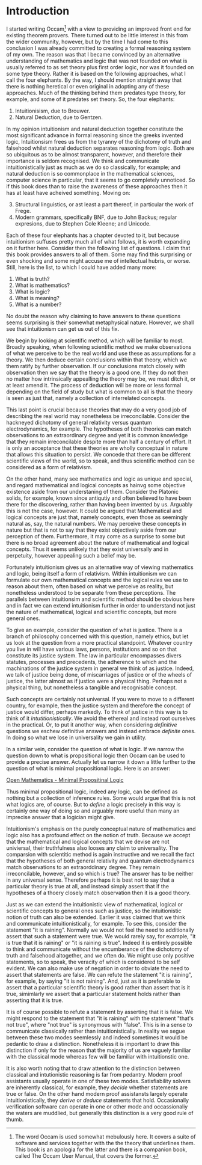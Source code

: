# Introduction

I started writing Occam[^1] with a view to providing an improved front end for existing theorem provers.
There turned out to be little interest in this from the wider community, however, but by the time I had come to this conclusion I was already committed to creating a formal reasoning system of my own.
The reason was that I became convinced by an alternative understanding of mathematics and logic that was not founded on what is usually referred to as set theory plus first order logic, nor was it founded on some type theory. 
Rather it is based on the following approaches, what I call the four elephants.
By the way, I should mention straight away that there is nothing heretical or even original in adopting any of these approaches.
Much of the thinking behind them predates type theory, for example, and some of it predates set theory.
So, the four elephants:

1. Intuitionisism, due to Brouwer.
2. Natural Deduction, due to Gentzen.

In my opinion intuitionism and natural deduction together constitute the most significant advance in formal reasoning since the greeks invented logic,
Intuitionsism frees us from the tyranny of the dichotomy of truth and falsehood whilst natural deduction separates reasoning from logic.
Both are so ubiquitous as to be almost transparent, however, and therefore their importance is seldom recognised.
We think and communicate intuitionistically just as much as we do so classically, for example;
and natural deduction is so commonplace in the mathematical sciences, computer science in particular, that it seems to go completely unnoticed.
So if this book does than to raise the awareness of these approaches then it has at least have acheived something.
Moving on:

3. Structural linguistics, or ast least a part thereof, in particular the work of Frege.
4. Modern grammars, specifically BNF, due to John Backus; regular expresions, due to Stephen Cole Kleene; and Unicode. 

Each of these four elephants has a chapter devoted to it, but because intuitionism suffuses pretty much all of what follows, it is worth expanding on it further here.
Consider then the following list of questions.
I claim that this book provides answers to all of them.
Some may find this surprising or even shocking and some might accuse me of intellectual hubris, or worse.
Still, here is the list, to which I could have added many more:

1. What is truth?
2. What is mathematics?
3. What is logic?
4. What is meaning? 
5. What is a number?

No doubt the reason why claiming to have answers to these questions seems surprising is their somewhat metaphysical nature.
However, we shall see that intuitionism can get us out of this fix.

We begin by looking at scientific method, which will be familiar to most.
Broadly speaking, when following scientific method we make observations of what we perceive to be the real world and use these as assumptions for a theory.
We then deduce certain conclusions within that theory, which we them ratify by further observation.
If our conclusions match closely with observation then we say that the theory is a good one.
If they do not then no matter how intrinsically appealling the theory may be, we must ditch it, or at least amend it.
The process of deduction will be more or less formal depending on the field of study but what is common to all is that the theory is seen as just that, namely a collection of interrelated concepts.

This last point is crucial because theories that may do a very good job of describing the real world may nonetheless be irreconcilable.
Consider the hackneyed dichotomy of general relativity versus quantum electrodynamics, for example.
The hypotheses of both theories can match observations to an extraordinary degree and yet it is common knowledge that they remain irreconcilable despite more than half a century of effort.
It is only an acceptance that these theories are wholly conceptual in nature that allows this situation to persist.
We concede that there can be different scientific views of the world, so to speak, and thus scientific method can be considered as a form of relativism.

On the other hand, many see mathematics and logic as unique and special, and regard mathematical and logical concepts as hainvg some objective existence aside from our understaning of them.
Consider the Platonic solids, for example, known since antiqutiy and often believed to have been there for the discovering, rather than having been invented by us.
Arguably this is not the case, however.
It could be argued that Mathematical and logical concepts are just that, namely concepts, even those as seemingly natural as, say, the natural numbers.
We may perceive these concepts in nature but that is not to say that they exist objectively aside from our perception of them.
Furthermore, it may come as a surprise to some but there is no broad agreement about the nature of mathematical and logical concepts.
Thus it seems unlikely that they exist universally and in perpetuity, however appealing such a belief may be.

Fortunately intuitionism gives us an alternative way of viewing mathematics and logic, being itself a form of relativism.
Within intuitionism we can formulate our own mathematical concepts and the logical rules we use to reason about them, often based on what we perceive as reality, but nonetheless understood to be separate from these perceptions.
The parallels between intuitionsim and scientific method should be obvious here and in fact we can extend intuitionism further in order to understand not just the nature of mathematical, logical and scientific concepts, but more general ones.

To give an example, consider the question of what is justice.
There is a branch of philosophy concerned with this question, namely ethics, but let us look at the question from a more practical standpoint.
Whatever country you live in will have various laws, persons, institutions and so on that constitute its justice system.
The law in particular encompasses divers statutes, processes and precedents, the adherence to which and the machinations of the justice system in general we think of as justice.
Indeed, we talk of justice being done, of miscarriages of justice or of the wheels of justice, the latter almost as if justice were a physical thing.
Perhaps not a physical thing, but nonetheless a tangible and recognisable concept.

Such concepts are certainly not universal.
If you were to move to a different country, for example, then the justice system and therefore the concept of justice would differ, perhaps markedly.
To think of justice in this way is to think of it *intutitionistically*.
We avoid the ethereal and instead root ourselves in the practical.
Or, to put it another way, when considering *definitive* questions we eschew definitive answers and instead embrace *definite* ones.
In doing so what we lose in universality we gain in utility.

In a similar vein, consider the question of what is logic.
If we narrow the question down to what is propositional logic then Occam can be used to provide a precise answer.
Actually let us narrow it down a little further to the question of what is minimal propositional logic.
Here is an answer:

[Open Mathematics - Minimal Propositinal Logic](https://openmathematics.org/package/minimal-propositional-logic)

Thus minimal propositional logic, indeed any logic, can be defined as nothing but a collection of inference rules.
Some would argue that this is not what logics are, of course.
But to *define* a logic precisely in this way is certainly one way of doing so and arguably more useful than many an imprecise answer that a logician might give.

Intuitionism's emphasis on the purely conceptual nature of mathematics and logic also has a profound effect on the notion of truth.
Because we accept that the mathematical and logical concepts that we devise are not univiersal, their truthfulness also looses any claim to universality.
The comparsion with scientitic method is again instructive and we recall the fact that the hypotheses of both general relativity and quantum electrodynamics match observations to an extraorddinary degree. 
They remain irreconcilable, however, and so which is true?
The answer has to be neither in any universal sense.
Therefore perhaps it is best not to say that a particular theory is true at all, and instead simply assert that if the hypotheses of a thoery closely match observation then it is a good theory.

Just as we can extend the intuitionistic view of mathematical, logical or scientific concepts to general ones such as justice,
so the intuitionistic notion of truth can also be extended.
Earlier it was claimed that we think and communicate intuitionistically, for example.
To see this, consider the statement "it is raining".
Normally we would not feel the need to additionally assert that such a statement were true.
We would rarely say, for example, "it is true that it is raining" or "it is raining is true".
Indeed it is entirely possible to think and communicate without the encumberance of the dichotomy of truth and falsehood altogether, and we often do.
We might use only positive statements, so to speak, the veracity of which is considered to be self evident.
We can also make use of negation in order to obviate the need to assert that statements are false.
We can refute the statement "it is raining", for example, by saying "it is not raining".
And, just as it is preferable to assert that a particular scientific theory is good rather than assert that is it true,
simimlarly we assert that a particular statement holds rather than asserting that it is true.



It is of course possible to refute a statement by asserting that it is false.
We might respond to the statement that "it is raining" with the statement "that's not true", where "not true" is synonymous with "false".
This is in a sense to communicate classically rather than intuitionistically.
In reality we segue between these two modes seemlessly and indeed sometimes it would be pedantic to draw a distinction.
Nonetheless it is important to draw this distinction if only for the reason that the majority of us are vaguely familiar with the classical mode whereas few will be familiar with intuitionstic one.

It is also worth noting that to draw attention to the distinction between classical and intutionistic reasoning is far from pedantry.
Modern proof assistants usually operate in one of these two modes.
Satisfiability solvers are inherently classical, for example, they *decide* whether statements are true or false.
On the other hand modern proof assistansts largely operate intuitionistically, they *derive* or *deduce* statements that hold.
Occasionally verification software can operate in one or other mode and occassionaliy the waters are muddlied, but generally this distinction is a very good rule of thumb.

[^1]: The word Occam is used somewhat mebulously here.
It covers a suite of software and services together with the the theory that underlines them.
This book is an apologia for the latter and there is a companion book, called The Occam User Manual, that covers the former.
